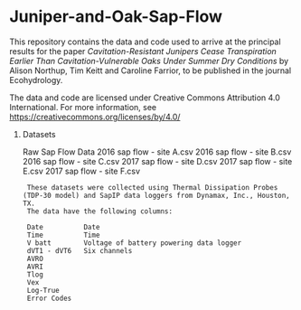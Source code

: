 # Juniper-and-Oak-Sap-Flow
This repository contains the data and code used to arrive at the principal results for the paper <i>Cavitation-Resistant Junipers Cease Transpiration Earlier Than  Cavitation-Vulnerable Oaks Under Summer Dry Conditions</i> by Alison Northup, Tim Keitt and Caroline Farrior, to be published in the journal Ecohydrology.

The data and code are licensed under Creative Commons Attribution 4.0 International. For more information, see https://creativecommons.org/licenses/by/4.0/

1. Datasets
    
    Raw Sap Flow Data
        2016 sap flow - site A.csv
        2016 sap flow - site B.csv
        2016 sap flow - site C.csv
        2017 sap flow - site D.csv
        2017 sap flow - site E.csv
        2017 sap flow - site F.csv
        
        These datasets were collected using Thermal Dissipation Probes (TDP-30 model) and SapIP data loggers from Dynamax, Inc., Houston, TX. 
        The data have the following columns:
        
        Date          Date
        Time          Time
        V batt        Voltage of battery powering data logger
        dVT1 - dVT6   Six channels 
        AVRO
        AVRI
        Tlog
        Vex
        Log-True
        Error Codes
 

